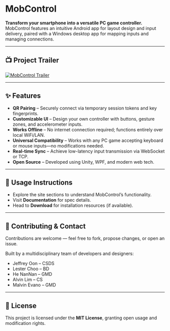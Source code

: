 # MobControl

**Transform your smartphone into a versatile PC game controller.**  
MobControl features an intuitive Android app for layout design and input delivery, paired with a Windows desktop app for mapping inputs and managing connections.

---

## 📺 Project Trailer

[![MobControl Trailer](https://img.youtube.com/vi/nHFwJYlXRQY/0.jpg)](https://youtu.be/nHFwJYlXRQY)

---

## ✨ Features

- **QR Pairing** – Securely connect via temporary session tokens and key fingerprints.
- **Customizable UI** – Design your own controller with buttons, gesture zones, and accelerometer inputs.
- **Works Offline** – No internet connection required; functions entirely over local WiFi/LAN.
- **Universal Compatibility** – Works with any PC game accepting keyboard or mouse inputs—no modifications needed.
- **Real-time Sync** – Achieve low-latency input transmission via WebSocket or TCP.
- **Open Source** – Developed using Unity, WPF, and modern web tech.

---

## 📖 Usage Instructions

- Explore the site sections to understand MobControl’s functionality.
- Visit **Documentation** for spec details.
- Head to **Download** for installation resources (if available).

---

## 👥 Contributing & Contact

Contributions are welcome — feel free to fork, propose changes, or open an issue.

Built by a multidisciplinary team of developers and designers:

- Jeffrey Oon – CSDS  
- Lester Choo – BD  
- He NanNan – GMD  
- Alvin Lim – CS  
- Malvin Evano – GMD  

---

## 📜 License

This project is licensed under the **MIT License**, granting open usage and modification rights.

